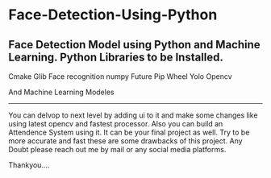 # Face-Detection-Using-Python
Face Detection Model using Python and Machine Learning.
Python Libraries to be Installed.
----------------------------------------------------------------------------
Cmake
Glib
Face recognition
numpy
Future
Pip
Wheel
Yolo
Opencv

And Machine Learning Modeles

-------------------------------------------------------------------------------

You can delvop to next level by adding ui to it and make some changes like using latest opencv and fastest processor.
Also you can build an Attendence System using it. It can be your final project as well.
Try to be more accurate and fast these are some drawbacks of this project.
Any Doubt please reach out me by mail or any social media platforms.

Thankyou....
